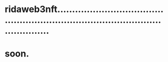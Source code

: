 # ridaweb3nft........................................................................................................
# soon.
